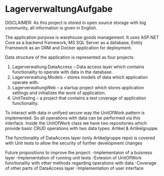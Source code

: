 # LagerverwaltungAufgabe
DISCLAIMER:
As this project is stored in open source storage with big community, all information is given in English.

The application purpose is warehouse goods management.
It uses ASP.NET Core as a backend framework, MS SQL Server as a database, Entity Framework as an ORM and Docker application for deployment.

Data structure of the application is represented as four projects:

1. Lagerverwaltung.DataAccess – Data access layer which contains functionality to operate with data in the database.
2. Lagerverwaltung.Models – stores models of data which application operate with.
3. LagerverwaltungWeb – a startup project which stores application settings and initializes the work of application.
4. UnitTesting – a project that contains a test coverage of application functionality.

To interact with data in unifyed secure way the UnitOfWork pattern is implemented. So all operations with data can be performed via this interface.
Inside the UnitOfWork class we have two repositories which provide basic CRUD operations with two data types: Artikel & Artikelgruppe.

The functionality of DataAccess layer (only Artikelgruppe repo) is covered with Unit tests to allow the security of further development changes

Future propositions to improve the project:
-Implementaion of a buisness layer 
-Implementation of running unit tests
-Extesion of UnitOfWork functionality with other methods regarding operations with data
-Coverage of other parts of DataAccess layer
-Implementation of user interface
